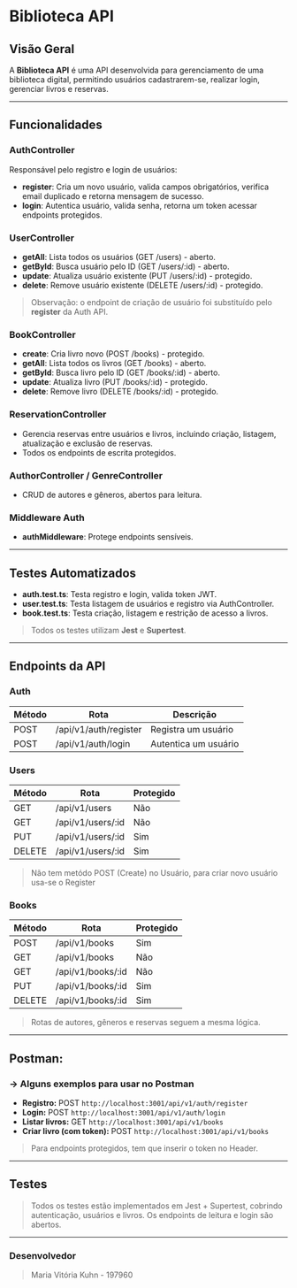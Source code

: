 # Biblioteca API

## Visão Geral

A **Biblioteca API** é uma API desenvolvida para gerenciamento de uma biblioteca digital, permitindo usuários cadastrarem-se, realizar login, gerenciar livros e reservas.

---

## Funcionalidades

### AuthController

Responsável pelo registro e login de usuários:

- **register**: Cria um novo usuário, valida campos obrigatórios, verifica email duplicado e retorna mensagem de sucesso.
- **login**: Autentica usuário, valida senha, retorna um token acessar endpoints protegidos.

### UserController

- **getAll**: Lista todos os usuários (GET /users) - aberto.
- **getById**: Busca usuário pelo ID (GET /users/:id) - aberto.
- **update**: Atualiza usuário existente (PUT /users/:id) - protegido.
- **delete**: Remove usuário existente (DELETE /users/:id) - protegido.

> Observação: o endpoint de criação de usuário foi substituído pelo **register** da Auth API.

### BookController

- **create**: Cria livro novo (POST /books) - protegido.
- **getAll**: Lista todos os livros (GET /books) - aberto.
- **getById**: Busca livro pelo ID (GET /books/:id) - aberto.
- **update**: Atualiza livro (PUT /books/:id) - protegido.
- **delete**: Remove livro (DELETE /books/:id) - protegido.

### ReservationController

- Gerencia reservas entre usuários e livros, incluindo criação, listagem, atualização e exclusão de reservas.
- Todos os endpoints de escrita protegidos.

### AuthorController / GenreController

- CRUD de autores e gêneros, abertos para leitura.

### Middleware Auth

- **authMiddleware**: Protege endpoints sensíveis.

---

## Testes Automatizados

- **auth.test.ts**: Testa registro e login, valida token JWT.
- **user.test.ts**: Testa listagem de usuários e registro via AuthController.
- **book.test.ts**: Testa criação, listagem e restrição de acesso a livros.

> Todos os testes utilizam **Jest** e **Supertest**.

---

## Endpoints da API

### Auth

| Método | Rota                  | Descrição            |
| ------ | --------------------- | -------------------- |
| POST   | /api/v1/auth/register | Registra um usuário  |
| POST   | /api/v1/auth/login    | Autentica um usuário |

### Users

| Método | Rota              | Protegido |
| ------ | ----------------- | --------- |
| GET    | /api/v1/users     | Não       |
| GET    | /api/v1/users/:id | Não       |
| PUT    | /api/v1/users/:id | Sim       |
| DELETE | /api/v1/users/:id | Sim       |

> Não tem metódo POST (Create) no Usuário, para criar novo usuário usa-se o Register

### Books

| Método | Rota              | Protegido |
| ------ | ----------------- | --------- |
| POST   | /api/v1/books     | Sim       |
| GET    | /api/v1/books     | Não       |
| GET    | /api/v1/books/:id | Não       |
| PUT    | /api/v1/books/:id | Sim       |
| DELETE | /api/v1/books/:id | Sim       |

> Rotas de autores, gêneros e reservas seguem a mesma lógica.

---

## Postman:

### -> Alguns exemplos para usar no Postman

- **Registro:** POST `http://localhost:3001/api/v1/auth/register`
- **Login:** POST `http://localhost:3001/api/v1/auth/login`
- **Listar livros:** GET `http://localhost:3001/api/v1/books`
- **Criar livro (com token):** POST `http://localhost:3001/api/v1/books`

> Para endpoints protegidos, tem que inserir o token no Header.

---

## Testes

> Todos os testes estão implementados em Jest + Supertest, cobrindo autenticação, usuários e livros.
> Os endpoints de leitura e login são abertos.

---

### Desenvolvedor

> Maria Vitória Kuhn - 197960
